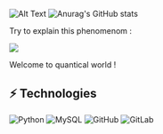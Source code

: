 ![Alt Text](https://media.discordapp.net/attachments/860971106961719356/929376012742049882/tuxel.gif)
![Anurag's GitHub stats](https://github-readme-stats.vercel.app/api?username=danglock&show_icons=true&theme=merko&border_color=COLOR1)


Try to explain this phenomenom :

<img src=https://dxsigner.com/wp-content/uploads/2019/10/intrication-quantique-temporelle-d%C3%A9couverte-science-2019-2-000-atomes-existent-%C3%A0-deux-endroits-%C3%A0-la-fois-experience-scientifique-double-fente-003-png.png>

Welcome to quantical world !


## ⚡ Technologies
![Python](https://img.shields.io/badge/-Python-black?style=flat-square&logo=Python)
![MySQL](https://img.shields.io/badge/-MySQL-black?style=flat-square&logo=mysql)
![GitHub](https://img.shields.io/badge/-GitHub-181717?style=flat-square&logo=github)
![GitLab](https://img.shields.io/badge/-GitLab-FCA121?style=flat-square&logo=gitlab)

